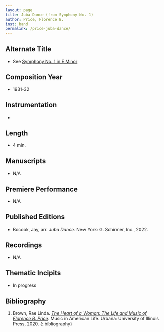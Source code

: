 ```yaml
---
layout: page
title: Juba Dance (from Symphony No. 1)
author: Price, Florence B.
inst: band
permalink: /price-juba-dance/
---
```


## Alternate Title
- See [Symphony No. 1 in E Minor](/price-symphony-no1)

## Composition Year
- 1931-32

## Instrumentation
- 

## Length
- 4 min.

## Manuscripts
- N/A

## Premiere Performance
- N/A

## Published Editions
- Bocook, Jay, arr. *Juba Dance.* New York: G. Schirmer, Inc., 2022.

## Recordings
- N/A

## Thematic Incipits
- In progress

## Bibliography
1. Brown, Rae Linda. <a href="https://www.worldcat.org/title/1122800180" target="_blank">*The Heart of a Woman: The Life and Music of Florence B. Price*</a>. Music in American Life. Urbana: University of Illinois Press, 2020.
{:.bibliography}
